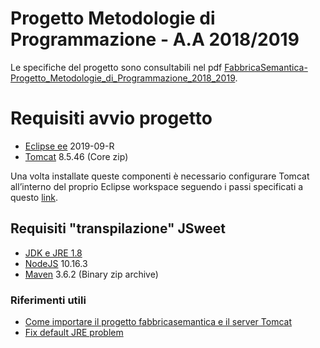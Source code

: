 # Progetto Metodologie di Programmazione - A.A 2018/2019
Le specifiche del progetto sono consultabili nel pdf [FabbricaSemantica-Progetto_Metodologie_di_Programmazione_2018_2019](./FabbricaSemantica-Progetto_Metodologie_di_Programmazione_2018_2019.pdf).

# Requisiti avvio progetto

- [Eclipse ee](https://www.eclipse.org/downloads/packages/) 2019-09-R
- [Tomcat](https://tomcat.apache.org/download-80.cgi) 8.5.46 (Core zip)

Una volta installate queste componenti è necessario configurare Tomcat all’interno del proprio Eclipse workspace seguendo i passi specificati a questo [link](https://help.eclipse.org/neon/index.jsp?topic=%2Forg.eclipse.stardust.docs.wst%2Fhtml%2Fwst-integration%2Fconfiguration.html).

## Requisiti "transpilazione" JSweet

- [JDK e JRE 1.8](https://1drv.ms/u/s!AuophiC0Yx5egowvCr85AZ2HDhcsvQ?e=2hhap8)
- [NodeJS](https://nodejs.org/it/) 10.16.3
- [Maven](https://maven.apache.org/download.cgi) 3.6.2 (Binary zip archive)

### Riferimenti utili

- [Come importare il progetto fabbricasemantica e il server Tomcat](https://stackoverflow.com/questions/23468653/how-to-import-java-project-into-eclipse-to-run-on-tomcat-server)
- [Fix default JRE problem](https://sites.miis.edu/dreadkingrathalos/2017/06/05/unbound-classpath-container-jre-system-library-resolved/)


